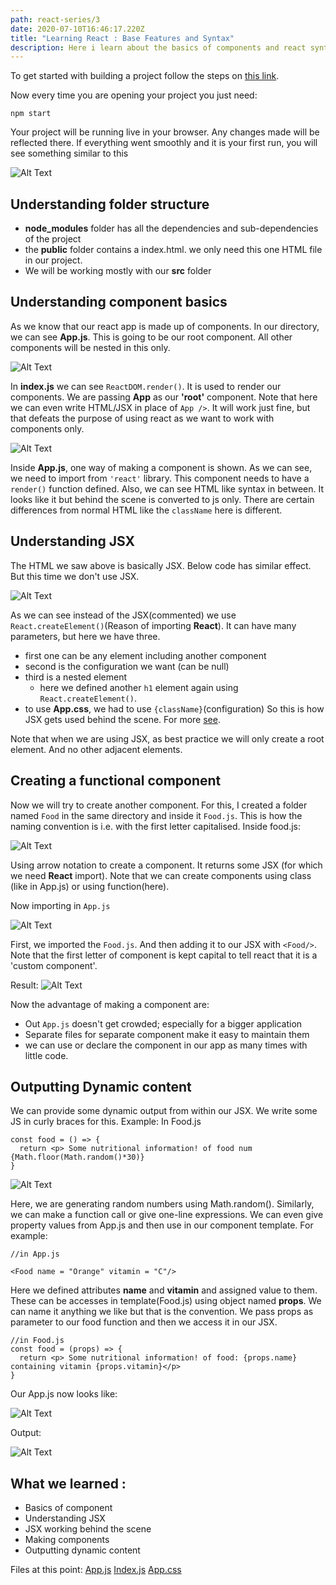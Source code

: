```yaml
---
path: react-series/3
date: 2020-07-10T16:46:17.220Z
title: "Learning React : Base Features and Syntax"
description: Here i learn about the basics of components and react syntax.
---
```

To get started with building a project follow the steps on [this link](https://github.com/facebook/create-react-app).

Now every time you are opening your project you just need:
```
npm start
```

Your project will be running live in your browser. Any changes made will be reflected there.
If everything went smoothly and it is your first run, you will see something similar to this

![Alt Text](https://dev-to-uploads.s3.amazonaws.com/i/fdepcs24abrrpd3o7hhl.gif)

## Understanding folder structure

 - **node_modules** folder has all the dependencies and sub-dependencies of the project
 - the **public** folder contains a index.html. we only need this one HTML file in our project.
 - We will be working mostly with our **src** folder

## Understanding component basics
As we know that our react app is made up of components. In our directory, we can see **App.js**. This is going to be our root component. All other components will be nested in this only. 

![Alt Text](https://dev-to-uploads.s3.amazonaws.com/i/mzn3wkn4x5rreqscwod7.png)

In **index.js** we can see `ReactDOM.render()`. It is used to render our components. We are passing **App** as our **'root'** component. Note that here we can even write HTML/JSX in place of `App />`. It will work just fine, but that defeats the purpose of using react as we want to work with components only. 

![Alt Text](https://dev-to-uploads.s3.amazonaws.com/i/erlxfyu5wurrrel9sl06.png)

Inside **App.js**, one way of making a component is shown. As we can see, we need to import from `'react'` library. This component needs to have a `render()` function defined. Also, we can see HTML like syntax in between. It looks like it but behind the scene is converted to js only. There are certain differences from normal HTML like the `className` here is different.  

## Understanding JSX

The HTML we saw above is basically JSX. Below code has similar effect. But this time we don't use JSX.

![Alt Text](https://dev-to-uploads.s3.amazonaws.com/i/wswl1jiwsw9rcc22trj2.png)

As we can see instead of the JSX(commented) we use `React.createElement()`(Reason of importing **React**). It can have many parameters, but here we have three.
 - first one can be any element including another component
 - second is the configuration we want (can be null)
 - third is a nested element
    - here we defined another `h1` element again using `React.createElement()`.
 - to use **App.css**, we had to use `{className}`(configuration) 
So this is how JSX gets used behind the scene. For more [see](https://reactjs.org/docs/react-api.html#createelement).

Note that when we are using JSX, as best practice we will only create a root element. And no other adjacent elements.
 
## Creating a functional component

Now we will try to create another component. For this, I created a folder named `Food` in the same directory and inside it `Food.js`. This is how the naming convention is i.e. with the first letter capitalised. Inside food.js:

![Alt Text](https://dev-to-uploads.s3.amazonaws.com/i/jamekbravb5zoiqn2h8r.png)

Using arrow notation to create a component. It returns some JSX (for which we need **React** import). Note that we can create components using class (like in App.js) or using function(here).

Now importing in `App.js`

![Alt Text](https://dev-to-uploads.s3.amazonaws.com/i/wukml0wfnygkiogwxg6o.png)

First, we imported the `Food.js`. And then adding it to our JSX with `<Food/>`. Note that the first letter of component is kept capital to tell react that it is a 'custom component'.

Result: 
![Alt Text](https://dev-to-uploads.s3.amazonaws.com/i/e7p0uc8wtw2m7qsof0ah.png)

Now the advantage of making a component are:
  - Out `App.js` doesn't get crowded; especially for a bigger application
  - Separate files for separate component make it easy to maintain them
  - we can use or declare the component in our app as many times with little code.

## Outputting Dynamic content

We can provide some dynamic output from within our JSX. We write some JS in curly braces for this. Example:
In Food.js

```
const food = () => {
  return <p> Some nutritional information! of food num {Math.floor(Math.random()*30)}
}
```

![Alt Text](https://dev-to-uploads.s3.amazonaws.com/i/e2d759ybmdqlzzn7ee5y.png)

Here, we are generating random numbers using Math.random(). Similarly, we can make a function call or give one-line expressions. 
We can even give property values from App.js and then use in our component template. For example:
```
//in App.js

<Food name = "Orange" vitamin = "C"/>
```
Here we defined attributes **name** and **vitamin** and assigned value to them. These can be accesses in template(Food.js) using object named **props**. We can name it anything we like but that is the convention. We pass props as parameter to our food function and then we access it in our JSX.

```
//in Food.js
const food = (props) => {
  return <p> Some nutritional information! of food: {props.name} containing vitamin {props.vitamin}</p>
}

```

Our App.js now looks like:

![Alt Text](https://dev-to-uploads.s3.amazonaws.com/i/wjzc777i27j6x2wkh5sx.png)

Output:

![Alt Text](https://dev-to-uploads.s3.amazonaws.com/i/avsfzlfqiocpntxcykrw.png)

## What we learned :
  - Basics of component
  - Understanding JSX 
  - JSX working behind the scene
  - Making components
  - Outputting dynamic content

Files at this point:
[App.js](https://pastebin.com/BLv4Xq0m)
[Index.js](https://pastebin.com/AbY0mbeW)
[App.css](https://pastebin.com/8sW4jYrr)

